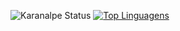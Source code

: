   ![Karanalpe Status](https://github-readme-stats.vercel.app/api?username=leandronaldei&show_icons=true)
  [![Top Linguagens](https://github-readme-stats.vercel.app/api/top-langs/?username=leandronaldei&layout=compact)](https://github.com/anuraghazra/github-readme-stats)


